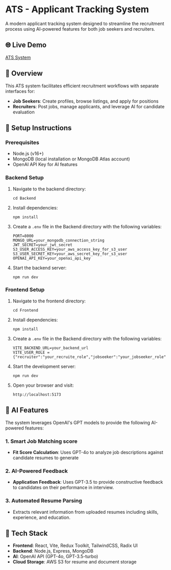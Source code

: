# ATS - Applicant Tracking System

A modern applicant tracking system designed to streamline the recruitment process using AI-powered features for both job seekers and recruiters.

## 🌐 Live Demo

[ATS System](https://lighthearted-starship-4be39a.netlify.app/)

## 📝 Overview

This ATS system facilitates efficient recruitment workflows with separate interfaces for:

- **Job Seekers**: Create profiles, browse listings, and apply for positions
- **Recruiters**: Post jobs, manage applicants, and leverage AI for candidate evaluation

## 🚀 Setup Instructions

### Prerequisites

- Node.js (v16+)
- MongoDB (local installation or MongoDB Atlas account)
- OpenAI API Key for AI features

### Backend Setup

1. Navigate to the backend directory:

   ```
   cd Backend
   ```

2. Install dependencies:

   ```
   npm install
   ```

3. Create a `.env` file in the Backend directory with the following variables:

   ```
   PORT=8000
   MONGO_URL=your_mongodb_connection_string
   JWT_SECRET=your_jwt_secret
   S3_USER_ACCESS_KEY=your_aws_access_key_for_s3_user
   S3_USER_SECRET_KEY=your_aws_secret_key_for_s3_user
   OPENAI_API_KEY=your_openai_api_key
   ```

4. Start the backend server:
   ```
   npm run dev
   ```

### Frontend Setup

1. Navigate to the frontend directory:

   ```
   cd Frontend
   ```

2. Install dependencies:
   ```
   npm install
   ```
3. Create a `.env` file in the Backend directory with the following variables:

   ```
   VITE_BACKEND_URL=your_backend_url
   VITE_USER_ROLE = {"recruiter":"your_recruite_role","jobseeker":"your_jobseeker_role"}
   ```

4. Start the development server:
   ```
   npm run dev
   ```
5. Open your browser and visit:
   ```
   http://localhost:5173
   ```

## 🤖 AI Features

The system leverages OpenAI's GPT models to provide the following AI-powered features:

### 1. Smart Job Matching score

- **Fit Score Calculation**: Uses GPT-4o to analyze job descriptions against candidate resumes to generate

### 2. AI-Powered Feedback

- **Application Feedback**: Uses GPT-3.5 to provide constructive feedback to candidates on their performance in interview.

### 3. Automated Resume Parsing

- Extracts relevant information from uploaded resumes including skills, experience, and education.

## 🔧 Tech Stack

- **Frontend**: React, Vite, Redux Toolkit, TailwindCSS, Radix UI
- **Backend**: Node.js, Express, MongoDB
- **AI**: OpenAI API (GPT-4o, GPT-3.5-turbo)
- **Cloud Storage**: AWS S3 for resume and document storage
